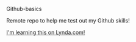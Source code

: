 Github-basics

Remote repo to help me test out my Github skills!

[I'm learning this on Lynda.com!](http://www.lynda.com)

